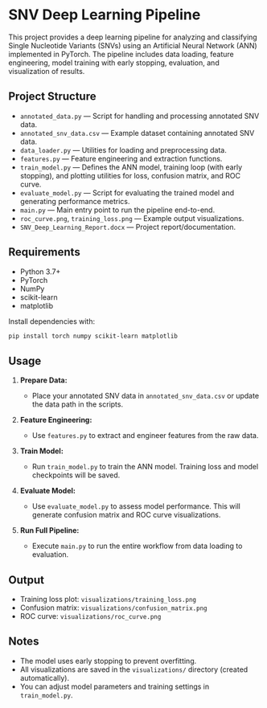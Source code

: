 # SNV Deep Learning Pipeline

This project provides a deep learning pipeline for analyzing and classifying Single Nucleotide Variants (SNVs) using an Artificial Neural Network (ANN) implemented in PyTorch. The pipeline includes data loading, feature engineering, model training with early stopping, evaluation, and visualization of results.

## Project Structure

- `annotated_data.py` — Script for handling and processing annotated SNV data.
- `annotated_snv_data.csv` — Example dataset containing annotated SNV data.
- `data_loader.py` — Utilities for loading and preprocessing data.
- `features.py` — Feature engineering and extraction functions.
- `train_model.py` — Defines the ANN model, training loop (with early stopping), and plotting utilities for loss, confusion matrix, and ROC curve.
- `evaluate_model.py` — Script for evaluating the trained model and generating performance metrics.
- `main.py` — Main entry point to run the pipeline end-to-end.
- `roc_curve.png`, `training_loss.png` — Example output visualizations.
- `SNV_Deep_Learning_Report.docx` — Project report/documentation.

## Requirements

- Python 3.7+
- PyTorch
- NumPy
- scikit-learn
- matplotlib

Install dependencies with:

```bash
pip install torch numpy scikit-learn matplotlib
```

## Usage

1. **Prepare Data:**
   - Place your annotated SNV data in `annotated_snv_data.csv` or update the data path in the scripts.

2. **Feature Engineering:**
   - Use `features.py` to extract and engineer features from the raw data.

3. **Train Model:**
   - Run `train_model.py` to train the ANN model. Training loss and model checkpoints will be saved.

4. **Evaluate Model:**
   - Use `evaluate_model.py` to assess model performance. This will generate confusion matrix and ROC curve visualizations.

5. **Run Full Pipeline:**
   - Execute `main.py` to run the entire workflow from data loading to evaluation.

## Output

- Training loss plot: `visualizations/training_loss.png`
- Confusion matrix: `visualizations/confusion_matrix.png`
- ROC curve: `visualizations/roc_curve.png`

## Notes
- The model uses early stopping to prevent overfitting.
- All visualizations are saved in the `visualizations/` directory (created automatically).
- You can adjust model parameters and training settings in `train_model.py`.

 